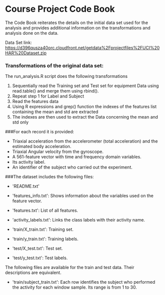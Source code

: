 # Course Project Code Book

The Code Book reiterates the details on the initial data set used for the analysis and provides additional information on the 
transformations and analysis done on the data.

Data Set link: https://d396qusza40orc.cloudfront.net/getdata%2Fprojectfiles%2FUCI%20HAR%20Dataset.zip 

### Transformations of the original data set:
The run_analysis.R script does the following transformations

1. Sequentially read the Training set and Test set for equipment Data using read.table() and merge them using rbind(). 
2. Repeat step 1 for Label and Subject
3. Read the features data 
4. Using R expressions and grep() function the indexes of the features list containing the mean and std are extracted
5. The indexes are then used to extract the Data concerning the mean and std only

###For each record it is provided:

- Triaxial acceleration from the accelerometer (total acceleration) and the estimated body acceleration.
- Triaxial Angular velocity from the gyroscope. 
- A 561-feature vector with time and frequency domain variables. 
- Its activity label. 
- An identifier of the subject who carried out the experiment.

###The dataset includes the following files:

- 'README.txt'

- 'features_info.txt': Shows information about the variables used on the feature vector.

- 'features.txt': List of all features.

- 'activity_labels.txt': Links the class labels with their activity name.

- 'train/X_train.txt': Training set.

- 'train/y_train.txt': Training labels.

- 'test/X_test.txt': Test set.

- 'test/y_test.txt': Test labels.

The following files are available for the train and test data. Their descriptions are equivalent. 

- 'train/subject_train.txt': Each row identifies the subject who performed the activity for each window sample. Its range is from 1 to 30. 
